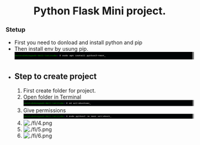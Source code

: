 <h1 align='center'>Python Flask Mini project.</h1>
<h3>Stetup</h3>
<ul>
<li>First you need to donload and install python and pip<br></li>
<li>Then install env by usung pip.<img src="./fi/1.png" alt="Command to install env"></li>
<li><h2>Step to create project</h2>
  <ol><li>First create folder for project.<img src="" alt=""></li>
    <li>Open folder in Terminal <img src="./fi/2.png" alt=""></li>
    <li>Give permissions <img src="./fi/3.png" alt=""></li>
    <li><img src="" alt="./fi/4.png"></li>
    <li><img src="" alt="./fi/5.png"></li>
    <li><img src="" alt="./fi/6.png"></li>
  </ol>
 </li>
</ul>
